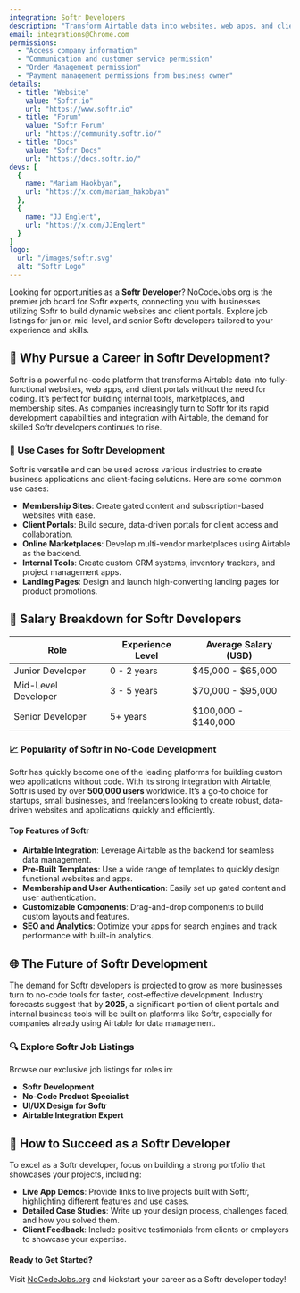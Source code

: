 ```yaml
---
integration: Softr Developers
description: "Transform Airtable data into websites, web apps, and client portals with Softr’s drag-and-drop interface and user authentication features."
email: integrations@Chrome.com
permissions:
  - "Access company information"
  - "Communication and customer service permission"
  - "Order Management permission"
  - "Payment management permissions from business owner"
details:
  - title: "Website"
    value: "Softr.io"
    url: "https://www.softr.io"
  - title: "Forum"
    value: "Softr Forum"
    url: "https://community.softr.io/"
  - title: "Docs"
    value: "Softr Docs"
    url: "https://docs.softr.io/"
devs: [
  {
    name: "Mariam Haokbyan",
    url: "https://x.com/mariam_hakobyan"
  },
  {
    name: "JJ Englert",
    url: "https://x.com/JJEnglert"
  }
]
logo:
  url: "/images/softr.svg"
  alt: "Softr Logo"
---
```


Looking for opportunities as a **Softr Developer**? NoCodeJobs.org is the premier job board for Softr experts, connecting you with businesses utilizing Softr to build dynamic websites and client portals. Explore job listings for junior, mid-level, and senior Softr developers tailored to your experience and skills.

## 🚀 Why Pursue a Career in Softr Development?
Softr is a powerful no-code platform that transforms Airtable data into fully-functional websites, web apps, and client portals without the need for coding. It’s perfect for building internal tools, marketplaces, and membership sites. As companies increasingly turn to Softr for its rapid development capabilities and integration with Airtable, the demand for skilled Softr developers continues to rise.

### 🌟 Use Cases for Softr Development
Softr is versatile and can be used across various industries to create business applications and client-facing solutions. Here are some common use cases:

- **Membership Sites**: Create gated content and subscription-based websites with ease.
- **Client Portals**: Build secure, data-driven portals for client access and collaboration.
- **Online Marketplaces**: Develop multi-vendor marketplaces using Airtable as the backend.
- **Internal Tools**: Create custom CRM systems, inventory trackers, and project management apps.
- **Landing Pages**: Design and launch high-converting landing pages for product promotions.

## 💸 Salary Breakdown for Softr Developers

| Role               | Experience Level | Average Salary (USD) |
|--------------------|------------------|----------------------|
| Junior Developer   | 0 - 2 years      | $45,000 - $65,000    |
| Mid-Level Developer| 3 - 5 years      | $70,000 - $95,000    |
| Senior Developer   | 5+ years         | $100,000 - $140,000  |

### 📈 Popularity of Softr in No-Code Development
Softr has quickly become one of the leading platforms for building custom web applications without code. With its strong integration with Airtable, Softr is used by over **500,000 users** worldwide. It’s a go-to choice for startups, small businesses, and freelancers looking to create robust, data-driven websites and applications quickly and efficiently.

#### Top Features of Softr
- **Airtable Integration**: Leverage Airtable as the backend for seamless data management.
- **Pre-Built Templates**: Use a wide range of templates to quickly design functional websites and apps.
- **Membership and User Authentication**: Easily set up gated content and user authentication.
- **Customizable Components**: Drag-and-drop components to build custom layouts and features.
- **SEO and Analytics**: Optimize your apps for search engines and track performance with built-in analytics.

## 🌐 The Future of Softr Development
The demand for Softr developers is projected to grow as more businesses turn to no-code tools for faster, cost-effective development. Industry forecasts suggest that by **2025**, a significant portion of client portals and internal business tools will be built on platforms like Softr, especially for companies already using Airtable for data management.

### 🔍 Explore Softr Job Listings
Browse our exclusive job listings for roles in:
- **Softr Development**
- **No-Code Product Specialist**
- **UI/UX Design for Softr**
- **Airtable Integration Expert**

## 💼 How to Succeed as a Softr Developer
To excel as a Softr developer, focus on building a strong portfolio that showcases your projects, including:
- **Live App Demos**: Provide links to live projects built with Softr, highlighting different features and use cases.
- **Detailed Case Studies**: Write up your design process, challenges faced, and how you solved them.
- **Client Feedback**: Include positive testimonials from clients or employers to showcase your expertise.

#### Ready to Get Started?
Visit [NoCodeJobs.org](https://nocodejobs.org) and kickstart your career as a Softr developer today!

